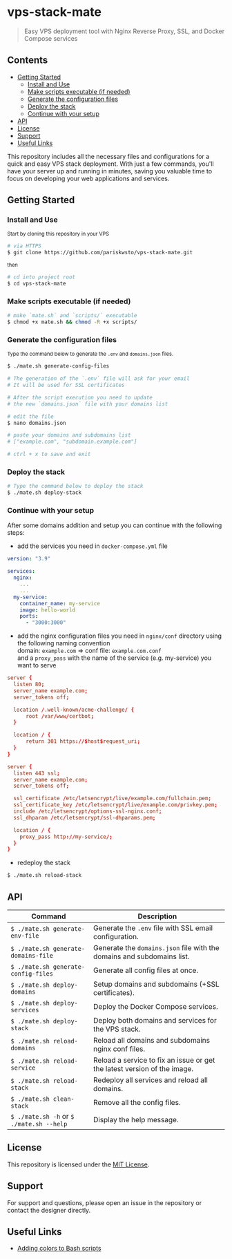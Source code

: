 # vps-stack-mate

> Easy VPS deployment tool with Nginx Reverse Proxy, SSL, and Docker Compose services

## Contents

- [Getting Started](#getting-started)
  - [Install and Use](#install-and-use)
  - [Make scripts executable (if needed)](#make-scripts-executable-if-needed)
  - [Generate the configuration files](#generate-the-configuration-files)
  - [Deploy the stack](#deploy-the-stack)
  - [Continue with your setup](#continue-with-your-setup)
- [API](#api)
- [License](#license)
- [Support](#support)
- [Useful Links](#useful-links)

This repository includes all the necessary files and configurations for a quick and easy VPS stack deployment. With just a few commands, you'll have your server up and running in minutes, saving you valuable time to focus on developing your web applications and services.

## Getting Started

### Install and Use

<small>Start by cloning this repository in your VPS</small>

```sh
# via HTTPS
$ git clone https://github.com/pariskwsto/vps-stack-mate.git
```

<small>then</small>

```sh
# cd into project root
$ cd vps-stack-mate
```

### Make scripts executable (if needed)

```sh
# make `mate.sh` and `scripts/` executable
$ chmod +x mate.sh && chmod -R +x scripts/
```

### Generate the configuration files

<small>Type the command below to generate the `.env` and `domains.json` files.</small>

```sh
$ ./mate.sh generate-config-files

# The generation of the `.env` file will ask for your email
# It will be used for SSL certificates

# After the script execution you need to update
# the new `domains.json` file with your domains list

# edit the file
$ nano domains.json

# paste your domains and subdomains list
# ["example.com", "subdomain.example.com"]

# ctrl + x to save and exit
```

### Deploy the stack

```sh
# Type the command below to deploy the stack
$ ./mate.sh deploy-stack
```

### Continue with your setup

After some domains addition and setup you can continue with the following steps:

- add the services you need in `docker-compose.yml` file

```docker-compose.yml
version: "3.9"

services:
  nginx:
    ...
    ...
  my-service:
    container_name: my-service
    image: hello-world
    ports:
      - "3000:3000"
```

- add the nginx configuration files you need in `nginx/conf` directory using the following naming convention<br/>
  domain: `example.com` => conf file: `example.com.conf`<br/>
  and a `proxy_pass` with the name of the service (e.g. my-service) you want to serve <br/>

```example.com.conf
server {
  listen 80;
  server_name example.com;
  server_tokens off;

  location /.well-known/acme-challenge/ {
      root /var/www/certbot;
  }

  location / {
      return 301 https://$host$request_uri;
  }
}

server {
  listen 443 ssl;
  server_name example.com;
  server_tokens off;

  ssl_certificate /etc/letsencrypt/live/example.com/fullchain.pem;
  ssl_certificate_key /etc/letsencrypt/live/example.com/privkey.pem;
  include /etc/letsencrypt/options-ssl-nginx.conf;
  ssl_dhparam /etc/letsencrypt/ssl-dhparams.pem;

  location / {
    proxy_pass http://my-service/;
  }
}
```

- redeploy the stack

```sh
$ ./mate.sh reload-stack
```

## API

| Command                                  | Description                                                              |
| ---------------------------------------- | ------------------------------------------------------------------------ |
| `$ ./mate.sh generate-env-file`          | Generate the `.env` file with SSL email configuration.                   |
| `$ ./mate.sh generate-domains-file`      | Generate the `domains.json` file with the domains and subdomains list.   |
| `$ ./mate.sh generate-config-files`      | Generate all config files at once.                                       |
| `$ ./mate.sh deploy-domains`             | Setup domains and subdomains (+SSL certificates).                        |
| `$ ./mate.sh deploy-services`            | Deploy the Docker Compose services.                                      |
| `$ ./mate.sh deploy-stack`               | Deploy both domains and services for the VPS stack.                      |
| `$ ./mate.sh reload-domains`             | Reload all domains and subdomains nginx conf files.                      |
| `$ ./mate.sh reload-service`             | Reload a service to fix an issue or get the latest version of the image. |
| `$ ./mate.sh reload-stack`               | Redeploy all services and reload all domains.                            |
| `$ ./mate.sh clean-stack`                | Remove all the config files.                                             |
| `$ ./mate.sh -h` or `$ ./mate.sh --help` | Display the help message.                                                |

## License

This repository is licensed under the [MIT License](https://opensource.org/licenses/MIT).

## Support

For support and questions, please open an issue in the repository or contact the designer directly.

## Useful Links

- [Adding colors to Bash scripts](https://dev.to/ifenna__/adding-colors-to-bash-scripts-48g4/)
